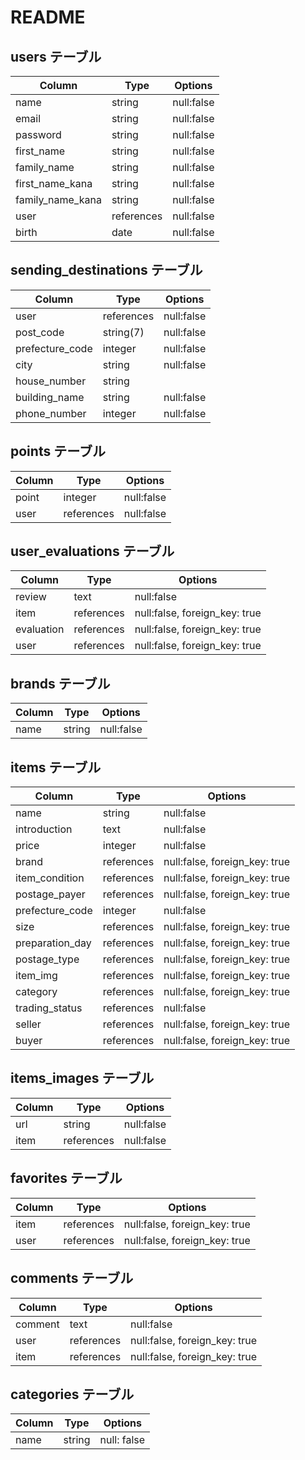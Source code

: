 # README


## users テーブル

| Column            | Type      | Options     |
| ---------------   | --------- | ----------- |
| name              | string    | null:false  |
| email             | string    | null:false  |
| password          | string    | null:false  |
| first_name        | string    | null:false  |
| family_name       | string    | null:false  |
| first_name_kana   | string    | null:false  |
| family_name_kana  | string    | null:false  |
| user              | references| null:false  |
| birth             | date      | null:false  |


## sending_destinations  テーブル

| Column                      | Type       | Options    |
| --------------------------- | ---------- | ---------- |
| user                        | references | null:false |
| post_code                   | string(7)  | null:false |
| prefecture_code             | integer    | null:false |
| city                        |	string     | null:false | 
| house_number                | string     |            | 
| building_name               | string     | null:false |
| phone_number                | integer    | null:false | 


## points テーブル

| Column   | Type       | Options    |
| -------- | ---------- | ---------- |
| point    | integer    | null:false |
| user     | references | null:false |

## user_evaluations テーブル

| Column     | Type       | Options                       |
| ---------- | ---------- | ----------------------------- |
| review     | text       | null:false                    |
| item       | references | null:false, foreign_key: true |
| evaluation | references | null:false, foreign_key: true |
| user       | references | null:false, foreign_key: true |


## brands テーブル

| Column | Type       | Options       |
| ------ | ---------- | ------------- |
| name   | string     | null:false    |


## items テーブル

| Column             | Type        | Options                       |
| ------------------ | ----------- | ----------------------------- |
| name               | string      | null:false                    |
| introduction       | text        | null:false                    |
| price              | integer     | null:false                    |
| brand              | references  | null:false, foreign_key: true |
| item_condition     | references  | null:false, foreign_key: true |
| postage_payer      | references  | null:false, foreign_key: true |
| prefecture_code    | integer     | null:false                    |
| size               | references  | null:false, foreign_key: true |
| preparation_day    | references  | null:false, foreign_key: true |
| postage_type       | references  | null:false, foreign_key: true |
| item_img           | references  | null:false, foreign_key: true |
| category           | references  | null:false, foreign_key: true |
| trading_status     | references  | null:false                    |
| seller             | references  | null:false, foreign_key: true |
| buyer              | references  | null:false, foreign_key: true |

## items_images テーブル

| Column   | Type       | Options    |
| -------- | ---------- | ---------- |
| url      | string     | null:false |
| item     | references | null:false |

## favorites テーブル

| Column     | Type       | Options                       |
| ---------- | ---------- | ----------------------------- |
| item       | references	| null:false, foreign_key: true |
| user       | references	| null:false, foreign_key: true |

## comments テーブル

| Column     | Type       | Options                       |
| ---------- | ---------- | ----------------------------- |
| comment    | text       | null:false                    |
| user       | references | null:false, foreign_key: true |
| item       | references | null:false, foreign_key: true |



## categories テーブル

| Column         | Type   | Options     |
| -------------- | ------ | ----------- |
| name           | string | null: false |
